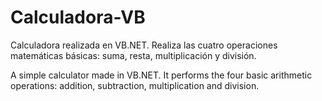 # Calculadora-VB

Calculadora realizada en VB.NET. Realiza las cuatro operaciones matemáticas básicas: suma, resta, multiplicación y división.

A simple calculator made in VB.NET. It performs the four basic arithmetic operations: addition, subtraction, multiplication and division. 
